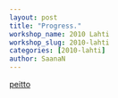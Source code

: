 ```yaml
---
layout: post
title: "Progress."
workshop_name: 2010 Lahti
workshop_slug: 2010-lahti
categories: [2010-lahti]
author: SaanaN 
---
```

<a href='http://workshops.nodebox.net/2010/wp-content/uploads/peitto.pdf'>peitto</a>

